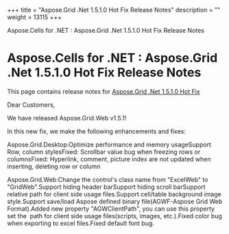 +++
title = "Aspose.Grid .Net 1.5.1.0 Hot Fix Release Notes" 
description = "" 
weight = 13115 
+++

Aspose.Cells for .NET : Aspose.Grid .Net 1.5.1.0 Hot Fix Release Notes  

# Aspose.Cells for .NET : Aspose.Grid .Net 1.5.1.0 Hot Fix Release Notes


This page contains release notes for [Aspose.Grid .Net 1.5.1.0 Hot Fix](http://www.aspose.com/downloads/cells/net/new-releases/aspose.grid-.net-1.5.1.0-hot-fix/)

Dear Customers,

We have released Aspose.Grid.Web v1.5.1!

In this new fix, we make the following enhancements and fixes:

Aspose.Grid.Desktop:Optimize performance and memory usageSupport Row, column stylesFixed: Scrollbar value bug when freezing rows or columnsFixed: Hyperlink, comment, picture index are not updated when inserting, deleting row or column

Aspose.Grid.Web:Change the control's class name from "ExcelWeb" to "GridWeb".Support hiding header barSupport hiding scroll barSupport relative path for client side usage files.Support cell/table background image style.Support save/load Aspose defined binary file(AGWF-Aspose Grid Web Format).Added new property "AGWClientPath", you can use this property set the  path for client side usage files(scripts, images, etc.).Fixed color bug when exporting to excel files.Fixed default font bug.

